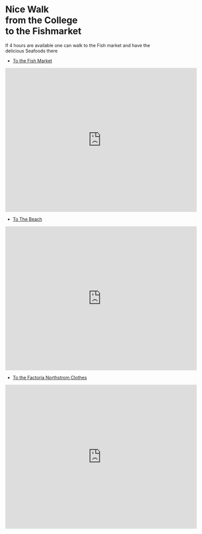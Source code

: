 # Nice Walk <br> from the College <br>to the Fishmarket



If 4 hours are available one can walk to the Fish market and have the delicious Seafoods there

- [To the Fish Market](https://goo.gl/maps/28vei4gb6a42) 

<iframe src="https://www.google.com/maps/embed?pb=!1m28!1m12!1m3!1d102400.41716485839!2d-122.3410645571332!3d47.58958599464571!2m3!1f0!2f0!3f0!3m2!1i1024!2i768!4f13.1!4m13!3e2!4m5!1s0x0%3A0xbb6915939ab3de70!2sBellevue+College!3m2!1d47.585351499999994!2d-122.1482834!4m5!1s0x0%3A0xb735335393dc574e!2sPike+Place+Market!3m2!1d47.6093817!2d-122.34197429999999!5e0!3m2!1sen!2sus!4v1454373140857" width="600" height="450" frameborder="0" style="border:0" allowfullscreen></iframe>

- [To The Beach](https://goo.gl/maps/pL1BapEArqn) 

<iframe src="https://www.google.com/maps/embed?pb=!1m22!1m8!1m3!1d15221.676881781008!2d-122.23737453102295!3d47.5903981207524!3m2!1i1024!2i768!4f13.1!4m11!3e2!4m5!1s0x0%3A0xbb6915939ab3de70!2sBellevue+College!3m2!1d47.585351499999994!2d-122.1482834!4m3!3m2!1d47.5874047!2d-122.225234!5e0!3m2!1sen!2sus!4v1454375713597" width="600" height="450" frameborder="0" style="border:0" allowfullscreen></iframe>

- [To the Factoria Northstrom Clothes](https://goo.gl/maps/VqLFZaZyw6C2) 

<iframe src="https://www.google.com/maps/embed?pb=!1m24!1m8!1m3!1d3200.904446931306!2d-122.17427565660749!3d47.575004967581386!3m2!1i1024!2i768!4f13.1!4m13!3e2!4m5!1s0x0%3A0xbb6915939ab3de70!2sBellevue+College!3m2!1d47.585351499999994!2d-122.1482834!4m5!1s0x0%3A0xd334a76790eb9622!2sNordstrom+Rack+Factoria+Mall!3m2!1d47.5754958!2d-122.17223469999999!5e0!3m2!1sen!2sus!4v1454375915091" width="600" height="450" frameborder="0" style="border:0" allowfullscreen></iframe>